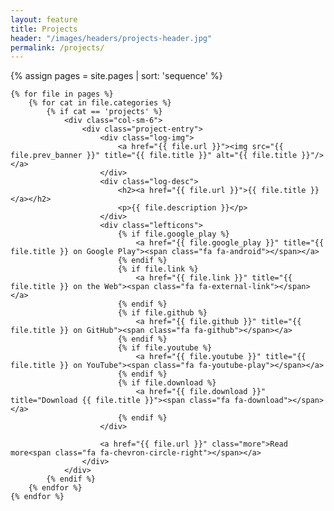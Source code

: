 ```yaml
---
layout: feature
title: Projects
header: "/images/headers/projects-header.jpg"
permalink: /projects/
---
```


{% assign pages = site.pages | sort: 'sequence' %}

<div class="row">

    {% for file in pages %}
        {% for cat in file.categories %}
            {% if cat == 'projects' %}
                <div class="col-sm-6">
                    <div class="project-entry">
                        <div class="log-img">
                            <a href="{{ file.url }}"><img src="{{ file.prev_banner }}" title="{{ file.title }}" alt="{{ file.title }}"/></a>
                        </div>
                        <div class="log-desc">
                            <h2><a href="{{ file.url }}">{{ file.title }}</a></h2>
                            <p>{{ file.description }}</p>
                        </div>
                        <div class="lefticons">
                            {% if file.google_play %}
                                <a href="{{ file.google_play }}" title="{{ file.title }} on Google Play"><span class="fa fa-android"></span></a>
                            {% endif %}
                            {% if file.link %}
                                <a href="{{ file.link }}" title="{{ file.title }} on the Web"><span class="fa fa-external-link"></span></a>
                            {% endif %}
                            {% if file.github %}
                                <a href="{{ file.github }}" title="{{ file.title }} on GitHub"><span class="fa fa-github"></span></a>
                            {% endif %}
                            {% if file.youtube %}
                                <a href="{{ file.youtube }}" title="{{ file.title }} on YouTube"><span class="fa fa-youtube-play"></span></a>
                            {% endif %}
                            {% if file.download %}
                                <a href="{{ file.download }}" title="Download {{ file.title }}"><span class="fa fa-download"></span></a>
                            {% endif %}
                        </div>
                        
                        <a href="{{ file.url }}" class="more">Read more<span class="fa fa-chevron-circle-right"></span></a>
                    </div>
                </div>
            {% endif %}
        {% endfor %}
    {% endfor %}

</div>